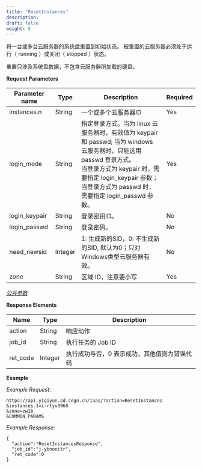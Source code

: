 ```yaml
---
title: "ResetInstances"
description: 
draft: false
weight: 8
---
```


将一台或多台云服务器的系统盘重置到初始状态。 被重置的云服务器必须处于运行（ running ）或关闭（ stopped ）状态。

重置只涉及系统盘数据，不包含云服务器所加载的硬盘。

**Request Parameters**

| Parameter name | Type | Description | Required |
| --- | --- | --- | --- |
| instances.n | String | 一个或多个云服务器ID | Yes |
| login_mode | String | 指定登录方式。当为 linux 云服务器时，有效值为 keypair 和 passwd; 当为 windows 云服务器时，只能选用 passwd 登录方式。<br/>当登录方式为 keypair 时，需要指定 login_keypair 参数；<br/>当登录方式为 passwd 时，需要指定 login_passwd 参数。 | Yes |
| login_keypair | String | 登录密钥ID。 | No |
| login_passwd | String | 登录密码。 | No |
| need_newsid | Integer | 1: 生成新的SID，0: 不生成新的SID, 默认为0；只对Windows类型云服务器有效。 | No |
| zone | String | 区域 ID，注意要小写 | Yes |

[_公共参数_](../../../parameters/)

**Response Elements**

| Name | Type | Description |
| --- | --- | --- |
| action | String | 响应动作 |
| job_id | String | 执行任务的 Job ID |
| ret_code | Integer | 执行成功与否，0 表示成功，其他值则为错误代码 |

**Example**

_Example Request_:

```
https://api.yiqiyun.sd.cegn.cn/iaas/?action=ResetInstances
&instances.1=i-rtyv0968
&zone=zw1b
&COMMON_PARAMS
```

_Example Response_:

```
{
  "action":"ResetInstancesResponse",
  "job_id":"j-ybnoeitr",
  "ret_code":0
}
```
